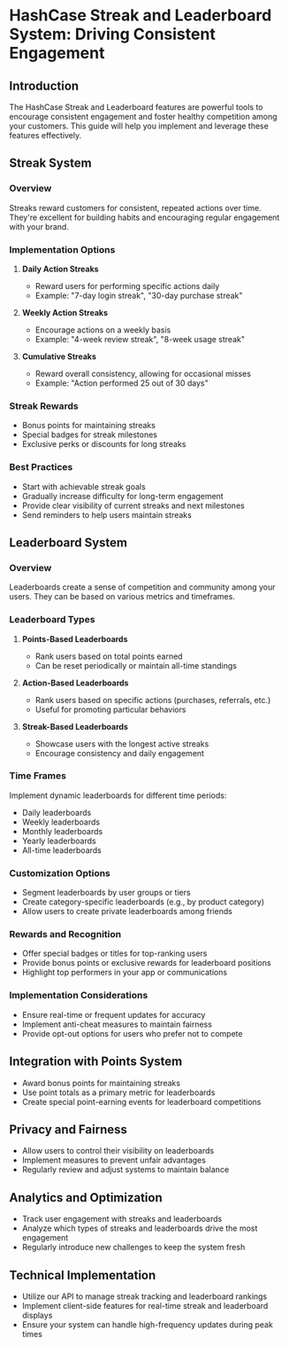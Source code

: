 # HashCase Streak and Leaderboard System: Driving Consistent Engagement

## Introduction

The HashCase Streak and Leaderboard features are powerful tools to encourage consistent engagement and foster healthy competition among your customers. This guide will help you implement and leverage these features effectively.

## Streak System

### Overview
Streaks reward customers for consistent, repeated actions over time. They're excellent for building habits and encouraging regular engagement with your brand.

### Implementation Options

1. **Daily Action Streaks**
   - Reward users for performing specific actions daily
   - Example: "7-day login streak", "30-day purchase streak"

2. **Weekly Action Streaks**
   - Encourage actions on a weekly basis
   - Example: "4-week review streak", "8-week usage streak"

3. **Cumulative Streaks**
   - Reward overall consistency, allowing for occasional misses
   - Example: "Action performed 25 out of 30 days"

### Streak Rewards

- Bonus points for maintaining streaks
- Special badges for streak milestones
- Exclusive perks or discounts for long streaks

### Best Practices

- Start with achievable streak goals
- Gradually increase difficulty for long-term engagement
- Provide clear visibility of current streaks and next milestones
- Send reminders to help users maintain streaks

## Leaderboard System

### Overview
Leaderboards create a sense of competition and community among your users. They can be based on various metrics and timeframes.

### Leaderboard Types

1. **Points-Based Leaderboards**
   - Rank users based on total points earned
   - Can be reset periodically or maintain all-time standings

2. **Action-Based Leaderboards**
   - Rank users based on specific actions (purchases, referrals, etc.)
   - Useful for promoting particular behaviors

3. **Streak-Based Leaderboards**
   - Showcase users with the longest active streaks
   - Encourage consistency and daily engagement

### Time Frames

Implement dynamic leaderboards for different time periods:
- Daily leaderboards
- Weekly leaderboards
- Monthly leaderboards
- Yearly leaderboards
- All-time leaderboards

### Customization Options

- Segment leaderboards by user groups or tiers
- Create category-specific leaderboards (e.g., by product category)
- Allow users to create private leaderboards among friends

### Rewards and Recognition

- Offer special badges or titles for top-ranking users
- Provide bonus points or exclusive rewards for leaderboard positions
- Highlight top performers in your app or communications

### Implementation Considerations

- Ensure real-time or frequent updates for accuracy
- Implement anti-cheat measures to maintain fairness
- Provide opt-out options for users who prefer not to compete

## Integration with Points System

- Award bonus points for maintaining streaks
- Use point totals as a primary metric for leaderboards
- Create special point-earning events for leaderboard competitions

## Privacy and Fairness

- Allow users to control their visibility on leaderboards
- Implement measures to prevent unfair advantages
- Regularly review and adjust systems to maintain balance

## Analytics and Optimization

- Track user engagement with streaks and leaderboards
- Analyze which types of streaks and leaderboards drive the most engagement
- Regularly introduce new challenges to keep the system fresh

## Technical Implementation

- Utilize our API to manage streak tracking and leaderboard rankings
- Implement client-side features for real-time streak and leaderboard displays
- Ensure your system can handle high-frequency updates during peak times